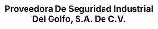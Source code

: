 ---
title: "Proveedora De Seguridad Industrial Del Golfo, S.A. De C.V."
url: /hermosillo/proveedora-de-seguridad-industrial-del-golfo-s-a-de-c-v/
shop: Kramladen
---